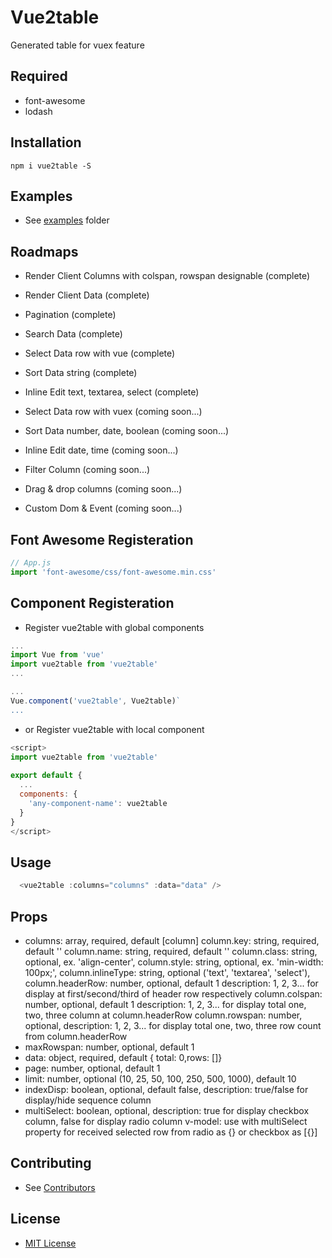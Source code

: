 Vue2table
=========

Generated table for vuex feature

## Required

   - font-awesome
   - lodash

## Installation

  `npm i vue2table -S`

## Examples

  - See [examples](https://github.com/Nutchawat/vue2table/tree/master/example) folder

## Roadmaps
  
  - Render Client Columns with colspan, rowspan designable (complete)
  - Render Client Data (complete)
  - Pagination (complete)
  - Search Data (complete)
  - Select Data row with vue (complete)
  - Sort Data string (complete)
  - Inline Edit text, textarea, select (complete)

  - Select Data row with vuex (coming soon...)
  - Sort Data number, date, boolean (coming soon...)
  - Inline Edit date, time (coming soon...)
  - Filter Column (coming soon...)
  - Drag & drop columns (coming soon...)
  - Custom Dom & Event (coming soon...)

## Font Awesome Registeration

```js
// App.js
import 'font-awesome/css/font-awesome.min.css'
```


## Component Registeration

  - Register vue2table with global components

```js
...
import Vue from 'vue'
import vue2table from 'vue2table'
...

...
Vue.component('vue2table', Vue2table)`
...
```

  - or Register vue2table with local component

```js
<script>
import vue2table from 'vue2table'
    
export default {
  ...
  components: {
    'any-component-name': vue2table
  }
}
</script>
```

## Usage
 
```js 
  <vue2table :columns="columns" :data="data" />
```

## Props

  - columns: array, required, default [column]
      column.key: string, required, default ''
      column.name: string, required, default ''
      column.class: string, optional, ex. 'align-center',
      column.style: string, optional, ex. 'min-width: 100px;',
      column.inlineType: string, optional ('text', 'textarea', 'select'),
      column.headerRow: number, optional, default 1
                        description: 1, 2, 3... for display at first/second/third of header row respectively
      column.colspan: number, optional, default 1
                      description: 1, 2, 3... for display total one, two, three column at column.headerRow
      column.rowspan: number, optional,
                      description: 1, 2, 3... for display total one, two, three row count from column.headerRow
  - maxRowspan: number, optional, default 1
  - data: object, required, default { total: 0,rows: []}
  - page: number, optional, default 1
  - limit: number, optional (10, 25, 50, 100, 250, 500, 1000), default 10
  - indexDisp: boolean, optional, default false, 
               description: true/false for display/hide sequence column
  - multiSelect: boolean, optional, 
                 description: true for display checkbox column, false for display radio column
      v-model: use with multiSelect property for received selected row from radio as {} or checkbox as [{}]

## Contributing

  - See [Contributors](https://github.com/Nutchawat/vue2table/graphs/contributors)

## License

  - [MIT License](https://github.com/Nutchawat/vue2table/blob/master/LICENSE.md)
